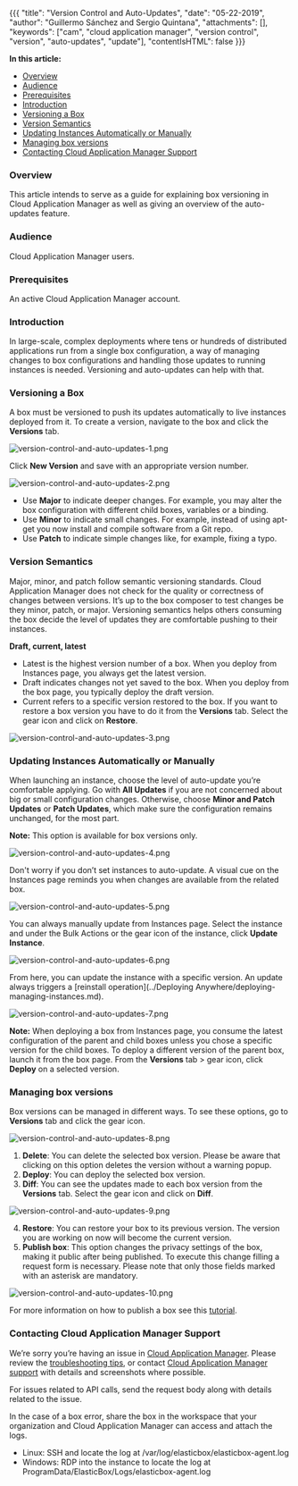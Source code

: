 {{{
"title": "Version Control and Auto-Updates",
"date": "05-22-2019",
"author": "Guillermo Sánchez and Sergio Quintana",
"attachments": [],
"keywords": ["cam", "cloud application manager", "version control", "version", "auto-updates", "update"],
"contentIsHTML": false
}}}

**In this article:**

* [Overview](#overview)
* [Audience](#audience)
* [Prerequisites](#prerequisites)
* [Introduction](#introduction)
* [Versioning a Box](#versioning-a-box)
* [Version Semantics](#version-semantics)
* [Updating Instances Automatically or Manually](#updating-instances-automatically-or-manually)
* [Managing box versions](#managing-box-versions)
* [Contacting Cloud Application Manager Support](#contacting-cloud-application-manager-support)

### Overview

This article intends to serve as a guide for explaining box versioning in Cloud Application Manager as well as giving an overview of the auto-updates feature.

### Audience

Cloud Application Manager users.

### Prerequisites

An active Cloud Application Manager account.

### Introduction

In large-scale, complex deployments where tens or hundreds of distributed applications run from a single box configuration, a way of managing changes to box configurations and handling those updates to running instances is needed. Versioning and auto-updates can help with that.

### Versioning a Box

A box must be versioned to push its updates automatically to live instances deployed from it. To create a version, navigate to the box and click the **Versions** tab.

![version-control-and-auto-updates-1.png](../../images/cloud-application-manager/version-control-and-auto-updates-1.png)

Click **New Version** and save with an appropriate version number.

![version-control-and-auto-updates-2.png](../../images/cloud-application-manager/version-control-and-auto-updates-2.png)

* Use **Major** to indicate deeper changes. For example, you may alter the box configuration with different child boxes, variables or a binding.
* Use **Minor** to indicate small changes. For example, instead of using apt-get you now install and compile software from a Git repo.
* Use **Patch** to indicate simple changes like, for example, fixing a typo.

### Version Semantics

Major, minor, and patch follow semantic versioning standards. Cloud Application Manager does not check for the quality or correctness of changes between versions. It’s up to the box composer to test changes be they minor, patch, or major. Versioning semantics helps others consuming the box decide the level of updates they are comfortable pushing to their instances.

**Draft, current, latest**

* Latest is the highest version number of a box. When you deploy from Instances page, you always get the latest version.
* Draft indicates changes not yet saved to the box. When you deploy from the box page, you typically deploy the draft version.
* Current refers to a specific version restored to the box. If you want to restore a box version you have to do it from the **Versions** tab. Select the gear icon and click on **Restore**.

![version-control-and-auto-updates-3.png](../../images/cloud-application-manager/version-control-and-auto-updates-3.png)

### Updating Instances Automatically or Manually

When launching an instance, choose the level of auto-update you’re comfortable applying. Go with **All Updates** if you are not concerned about big or small configuration changes. Otherwise, choose **Minor and Patch Updates** or **Patch Updates**, which make sure the configuration remains unchanged, for the most part.

**Note:** This option is available for box versions only.

![version-control-and-auto-updates-4.png](../../images/cloud-application-manager/version-control-and-auto-updates-4.png)

Don't worry if you don’t set instances to auto-update. A visual cue on the Instances page reminds you when changes are available from the related box.

![version-control-and-auto-updates-5.png](../../images/cloud-application-manager/version-control-and-auto-updates-5.png)

You can always manually update from Instances page. Select the instance and under the Bulk Actions or the gear icon of the instance, click **Update Instance**.

![version-control-and-auto-updates-6.png](../../images/cloud-application-manager/version-control-and-auto-updates-6.png)

From here, you can update the instance with a specific version. An update always triggers a [reinstall operation](../Deploying Anywhere/deploying-managing-instances.md).

![version-control-and-auto-updates-7.png](../../images/cloud-application-manager/version-control-and-auto-updates-7.png)

**Note:** When deploying a box from Instances page, you consume the latest configuration of the parent and child boxes unless you chose a specific version for the child boxes. To deploy a different version of the parent box, launch it from the box page. From the **Versions** tab > gear icon, click **Deploy** on a selected version.

### Managing box versions

Box versions can be managed in different ways. To see these options, go to **Versions** tab and click the gear icon.

![version-control-and-auto-updates-8.png](../../images/cloud-application-manager/version-control-and-auto-updates-8.png)

1. **Delete**: You can delete the selected box version. Please be aware that clicking on this option deletes the version without a warning popup.
2. **Deploy**: You can deploy the selected box version.
3. **Diff**: You can see the updates made to each box version from the **Versions** tab. Select the gear icon and click on **Diff**.

![version-control-and-auto-updates-9.png](../../images/cloud-application-manager/version-control-and-auto-updates-9.png)

4. **Restore**: You can restore your box to its previous version. The version you are working on now will become the current version.
5. **Publish box**: This option changes the privacy settings of the box, making it public after being published. To execute this change filling a request form is necessary. Please note that only those fields marked with an asterisk are mandatory.

![version-control-and-auto-updates-10.png](../../images/cloud-application-manager/version-control-and-auto-updates-10.png)

For more information on how to publish a box see this [tutorial](../Tutorials/publish-script-box.md).

### Contacting Cloud Application Manager Support

We’re sorry you’re having an issue in [Cloud Application Manager](https://www.ctl.io/cloud-application-manager/). Please review the [troubleshooting tips](../Troubleshooting/troubleshooting-tips.md), or contact [Cloud Application Manager support](mailto:incident@CenturyLink.com) with details and screenshots where possible.

For issues related to API calls, send the request body along with details related to the issue.

In the case of a box error, share the box in the workspace that your organization and Cloud Application Manager can access and attach the logs.
* Linux: SSH and locate the log at /var/log/elasticbox/elasticbox-agent.log
* Windows: RDP into the instance to locate the log at ProgramData/ElasticBox/Logs/elasticbox-agent.log
